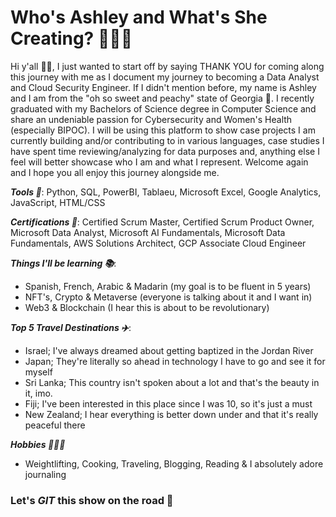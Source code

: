 # Who's Ashley and What's She Creating? 👩🏿‍💻

Hi y'all 👋🏿, I just wanted to start off by saying THANK YOU for coming along this journey with me as I document my journey to becoming a Data Analyst and Cloud Security Engineer. If I didn't mention before, my name is Ashley and I am from the "oh so sweet and peachy" state of Georgia 🍑. I recently graduated with my Bachelors of Science degree in Computer Science and share an undeniable passion for Cybersecurity and Women's Health (especially BIPOC). I will be using this platform to show case projects I am currently building and/or contributing to in various languages, case studies I have spent time reviewing/analyzing for data purposes and, anything else I feel will better showcase who I am and what I represent. Welcome again and I hope you all enjoy this journey alongside me.

***Tools 🔗***: Python, SQL, PowerBI, Tablaeu, Microsoft Excel, Google Analytics, JavaScript, HTML/CSS

***Certifications 🔖***: Certified Scrum Master, Certified Scrum Product Owner, Microsoft Data Analyst, Microsoft AI Fundamentals, Microsoft Data Fundamentals, AWS Solutions Architect, GCP Associate Cloud Engineer

***Things I'll be learning 📚***:
- Spanish, French, Arabic & Madarin (my goal is to be fluent in 5 years)
- NFT's, Crypto & Metaverse (everyone is talking about it and I want in)
- Web3 & Blockchain (I hear this is about to be revolutionary)

***Top 5 Travel Destinations ✈️***:
- Israel; I've always dreamed about getting baptized in the Jordan River
- Japan; They're literally so ahead in technology I have to go and see it for myself 
- Sri Lanka; This country isn't spoken about a lot and that's the beauty in it, imo.
- Fiji; I've been interested in this place since I was 10, so it's just a must
- New Zealand; I hear everything is better down under and that it's really peaceful there

***Hobbies 🏋🏿‍♀️***
* Weightlifting, Cooking, Traveling, Blogging, Reading & I absolutely adore journaling

### Let's *GIT* this show on the road 🚀
